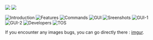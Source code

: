 [![](http://badge.henrya.org/spigot/version?id=42028&color=pink)](https://www.spigotmc.org/resources/mentionplayer-%E2%80%94-version-2-1-is-out.42028/)
[![](http://badge.henrya.org/spigotbukkit/downloads?spigot=42028&color=green)](https://www.spigotmc.org/resources/mentionplayer-%E2%80%94-version-2-1-is-out.42028/)

![Introduction](https://i.imgur.com/dcbawSI.png)
![Features](https://i.imgur.com/V9NozHp.png)
![Commands](https://i.imgur.com/CA6KUuP.png)
![GUI](https://i.imgur.com/JV24fI1.png)
![Sreenshots](https://i.imgur.com/DYoBwBB.png)
![GUI-1](https://i.imgur.com/llwX4QN.gif)
![GUI-2](https://i.imgur.com/tlJn4G4.gif)
![Developers](https://i.imgur.com/JR67yUV.png)
![TOS](https://i.imgur.com/PYpODLn.png)

If you encounter any images bugs, you can go directly there : [imgur](https://imgur.com/a/BtSKWOE).
